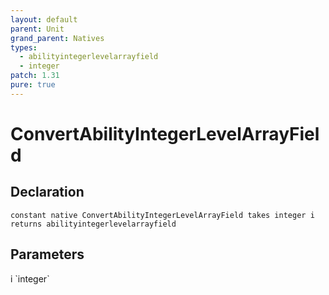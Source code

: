 ```yaml
---
layout: default
parent: Unit
grand_parent: Natives
types:
  - abilityintegerlevelarrayfield
  - integer
patch: 1.31
pure: true
---
```


# ConvertAbilityIntegerLevelArrayField

## Declaration

```
constant native ConvertAbilityIntegerLevelArrayField takes integer i returns abilityintegerlevelarrayfield
```

## Parameters
<dl>
  <dt>i `integer`</dt>
  <dd></dd>
</dl>